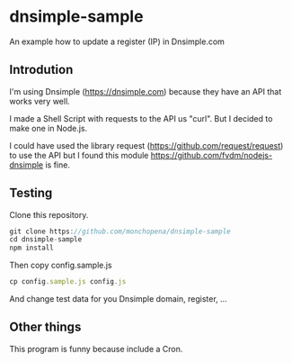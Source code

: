 # dnsimple-sample

An example how to update a register (IP) in Dnsimple.com

## Introdution

I'm using Dnsimple (https://dnsimple.com) because they have an API that works very well.

I made a Shell Script with requests to the API us "curl". But I decided to make one in Node.js.

I could have used the library request (https://github.com/request/request) to use the API but I found this module https://github.com/fvdm/nodejs-dnsimple is fine.

## Testing

Clone this repository.

```js
git clone https://github.com/monchopena/dnsimple-sample
cd dnsimple-sample
npm install
```

Then copy config.sample.js

```js
cp config.sample.js config.js
```

And change test data for you Dnsimple domain, register, ...

## Other things

This program is funny because include a Cron.
